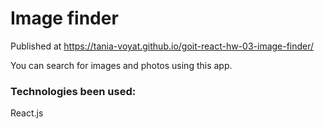 # Image finder
Published at https://tania-voyat.github.io/goit-react-hw-03-image-finder/

You can search for images and photos using this app.

### Technologies been used:
React.js
